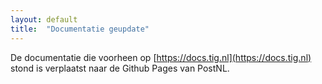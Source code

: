 ```yaml
---
layout: default
title:  "Documentatie geupdate"
---
```


De documentatie die voorheen op [https://docs.tig.nl](https://docs.tig.nl) stond is verplaatst naar de Github Pages van PostNL.

